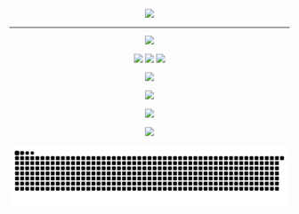 <p align="center">
  <img src="https://readme-typing-svg.demolab.com?font=Fira+Code&weight=500&size=22&pause=1000&color=00BFFF&center=true&vCenter=true&width=700&lines=Hi!+I'm+Jos%C3%A9;A+Software+Developer+In+Training;Learning+Python+%26+GitHub+every+day!" />
</p>

---

<!-- Tech Stack -->
<p align="center">
  <img src="https://readme-typing-svg.demolab.com?font=Fira+Code&size=22&duration=3000&pause=1000&color=0078F2&center=true&vCenter=true&width=500&lines=⚙️+Tech+Stack;Lenguajes+y+herramientas+que+uso" />
</p>

<p align="center">
  <img src="https://img.shields.io/badge/Python-3776AB?style=for-the-badge&logo=python&logoColor=white" />
  <img src="https://img.shields.io/badge/GitHub-181717?style=for-the-badge&logo=github&logoColor=white" />
  <img src="https://img.shields.io/badge/VS%20Code-007ACC?style=for-the-badge&logo=visual-studio-code&logoColor=white" />
</p>

<!-- GitHub Stats -->
<p align="center">
  <img src="https://img.shields.io/badge/📊 GitHub Stats-F28C28?style=for-the-badge&logo=github&logoColor=white" />
</p>

<p align="center">
  <img src="https://github-readme-stats.vercel.app/api?username=Josan31&show_icons=true&theme=transparent" />
</p>

<p align="center">
  <img src="https://github-readme-streak-stats.herokuapp.com?user=Josan31&theme=transparent" />
</p>

<p align="center">
  <img src="https://github-readme-stats.vercel.app/api/top-langs/?username=Josan31&layout=compact&theme=transparent" />
</p>


<!-- 🔧 Badges (Tech Stack visual) >
<p align="center">
  <img src="https://img.shields.io/badge/Python-3776AB?style=for-the-badge&logo=python&logoColor=white" />
  <img src="https://img.shields.io/badge/GitHub-181717?style=for-the-badge&logo=github&logoColor=white" />
  <img src="https://img.shields.io/badge/VS%20Code-007ACC?style=for-the-badge&logo=visual-studio-code&logoColor=white" />
</p>-->



<!--snake-->

<picture>
  <source media="(prefers-color-scheme: dark)" srcset="https://raw.githubusercontent.com/josan31/josan31/output/github-snake-dark.svg" />
  <source media="(prefers-color-scheme: light)" srcset="https://raw.githubusercontent.com/josan31/josan31/output/github-snake.svg" />
  <img alt="github-snake" src="https://raw.githubusercontent.com/josan31/josan31/output/github-snake.svg" />
</picture>
